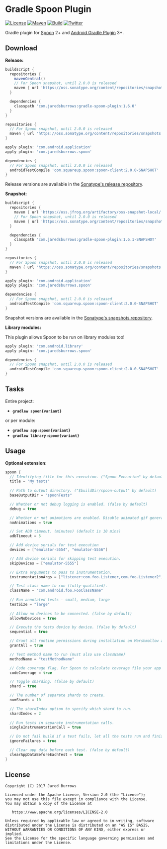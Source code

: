 # Gradle Spoon Plugin

[![License](https://img.shields.io/github/license/jaredsburrows/gradle-spoon-plugin?style=flat)](https://www.apache.org/licenses/LICENSE-2.0)
[![Maven](https://img.shields.io/maven-central/v/com.jaredsburrows/gradle-spoon-plugin?label=maven&style=flat)](https://search.maven.org/artifact/com.jaredsburrows/gradle-spoon-plugin)
[![Build](https://github.com/jaredsburrows/gradle-spoon-plugin/actions/workflows/build.yml/badge.svg)](https://github.com/jaredsburrows/gradle-spoon-plugin/actions/workflows/build.yml)
[![Twitter](https://img.shields.io/twitter/follow/jaredsburrows?label=follow%20%40jaredsburrows&style=flat)](https://twitter.com/jaredsburrows)

Gradle plugin for [Spoon](https://github.com/square/spoon) 2+ and [Android Gradle Plugin](https://developer.android.com/studio/releases/gradle-plugin.html) 3+.

## Download

**Release:**
```groovy
buildscript {
  repositories {
    mavenCentral()
    // For Spoon snapshot, until 2.0.0 is released
    maven { url 'https://oss.sonatype.org/content/repositories/snapshots' }
  }

  dependencies {
    classpath 'com.jaredsburrows:gradle-spoon-plugin:1.6.0'
  }
}

repositories {
  // For Spoon snapshot, until 2.0.0 is released
  maven { url 'https://oss.sonatype.org/content/repositories/snapshots' }
}

apply plugin: 'com.android.application'
apply plugin: 'com.jaredsburrows.spoon'

dependencies {
  // For Spoon snapshot, until 2.0.0 is released
  androidTestCompile 'com.squareup.spoon:spoon-client:2.0.0-SNAPSHOT'
}
```
Release versions are available in the [Sonatype's release repository](https://repo1.maven.org/maven2/com/jaredsburrows/gradle-spoon-plugin/).

**Snapshot:**
```groovy
buildscript {
  repositories {
    maven { url 'https://oss.jfrog.org/artifactory/oss-snapshot-local/' }
    // For Spoon snapshot, until 2.0.0 is released
    maven { url 'https://oss.sonatype.org/content/repositories/snapshots' }
  }

  dependencies {
    classpath 'com.jaredsburrows:gradle-spoon-plugin:1.6.1-SNAPSHOT'
  }
}

repositories {
  // For Spoon snapshot, until 2.0.0 is released
  maven { url 'https://oss.sonatype.org/content/repositories/snapshots' }
}

apply plugin: 'com.android.application'
apply plugin: 'com.jaredsburrows.spoon'

dependencies {
  // For Spoon snapshot, until 2.0.0 is released
  androidTestCompile 'com.squareup.spoon:spoon-client:2.0.0-SNAPSHOT'
}
```
Snapshot versions are available in the [Sonatype's snapshots repository](https://oss.sonatype.org/content/repositories/snapshots/com/jaredsburrows/gradle-spoon-plugin/).

**Library modules:**

This plugin allows Spoon to be run on library modules too!

```groovy
apply plugin: 'com.android.library'
apply plugin: 'com.jaredsburrows.spoon'

dependencies {
  // For Spoon snapshot, until 2.0.0 is released
  androidTestCompile 'com.squareup.spoon:spoon-client:2.0.0-SNAPSHOT'
}
```

## Tasks

Entire project:
- **`gradlew spoon{variant}`**

or per module:
- **`gradlew app:spoon{variant}`**
- **`gradlew library:spoon{variant}`**

## Usage

**Optional extension:**
```groovy
spoon {
  // Identifying title for this execution. ("Spoon Execution" by default)
  title = "My tests"
  
  // Path to output directory. ("$buildDir/spoon-output" by default)
  baseOutputDir = "spoonTests"

  // Whether or not debug logging is enabled. (false by default)
  debug = true

  // Whether or not animations are enabled. Disable animated gif generation. (false by default)
  noAnimations = true

  // Set ADB timeout. (minutes) (default is 10 mins)
  adbTimeout = 5

  // Add device serials for test execution
  devices = ["emulator-5554", "emulator-5556"]

  // Add device serials for skipping test execution.
  skipDevices = ["emulator-5555"]

  // Extra arguments to pass to instrumentation.
  instrumentationArgs = ["listener:com.foo.Listener,com.foo.Listener2", "classLoader:com.foo.CustomClassLoader"]

  // Test class name to run (fully-qualified).
  className = "com.android.foo.FooClassName"
  
  // Run annotated tests - small, medium, large
  testSize = "large"
  
  // Allow no devices to be connected. (false by default)
  allowNoDevices = true

  // Execute the tests device by device. (false by default)
  sequential = true

  // Grant all runtime permissions during installation on Marshmallow and above devices. (false by default)
  grantAll = true

  // Test method name to run (must also use className)
  methodName = "testMethodName"

  // Code coverage flag. For Spoon to calculate coverage file your app must have the `WRITE_EXTERNAL_STORAGE` permission. (false by default)
  codeCoverage = true

  // Toggle sharding. (false by default)
  shard = true

  // The number of separate shards to create.
  numShards = 10

  // The shardIndex option to specify which shard to run.
  shardIndex = 2
  
  // Run tests in separate instrumentation calls.
  singleInstrumentationCall = true

  // Do not fail build if a test fails, let all the tests run and finish. (false by default)
  ignoreFailures = true

  // Clear app data before each test. (false by default)
  clearAppDataBeforeEachTest = true
}
```

## License
```
Copyright (C) 2017 Jared Burrows

Licensed under the Apache License, Version 2.0 (the "License");
you may not use this file except in compliance with the License.
You may obtain a copy of the License at

   https://www.apache.org/licenses/LICENSE-2.0

Unless required by applicable law or agreed to in writing, software
distributed under the License is distributed on an "AS IS" BASIS,
WITHOUT WARRANTIES OR CONDITIONS OF ANY KIND, either express or implied.
See the License for the specific language governing permissions and
limitations under the License.
```
